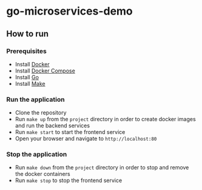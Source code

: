 # go-microservices-demo

## How to run

### Prerequisites
- Install [Docker](https://www.docker.com/get-started)
- Install [Docker Compose](https://docs.docker.com/compose/install/)
- Install [Go](https://golang.org/doc/install)
- Install [Make](https://www.gnu.org/software/make/)

### Run the application
- Clone the repository
- Run `make up` from the `project` directory in order to create docker images and run the backend services
- Run `make start` to start the frontend service
- Open your browser and navigate to `http://localhost:80`

### Stop the application
- Run `make down` from the `project` directory in order to stop and remove the docker containers
- Run `make stop` to stop the frontend service